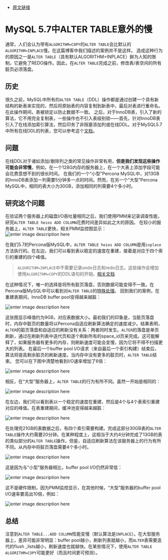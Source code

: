 - [原文链接](https://www.percona.com/community-blog/2020/04/23/unexpected-slow-alter-table-mysql-5-7/)



# MySQL 5.7中ALTER TABLE意外的慢
通常，人们会认为带有`ALGORITHM=COPY`的`ALTER TABLE`会比默认的`ALGORITHM=INPLACE`慢。在这篇博客中我们描述的案例并不是这样。
造成这种行为的原因之一是`ALTER TABLE`（具有默认ALGORITHM=INPLACE）鲜为人知的限制，它避免了REDO操作。因此，在`ALTER TABLE`完成之前，修改表/表空间的所有脏页必须落盘。

## 历史
很久之前，MySQL中所有的`ALTER TABLE`（DDL）操作都是通过创建一个具有新结构的新表来实现的，然后将原始表的内容复制到新表中，最后对表进行重命名。在此操作期间，表被锁定以防止数据不一致。
之后，对于InnoDB表，引入了新的算法，它不用完全复制表，一些操作也不引入表级别锁——首先，针对InnoDB表引入了在线添加索引算法，然后印务了非阻塞添加列或在线DDL。对于MySQL5.7中所有在线DDL的列表，您可以参考这个[文档](https://dev.mysql.com/doc/refman/5.7/en/innodb-online-ddl-operations.html)。

## 问题
在线DDL对于诸如添加/删除列之类的常见操作非常有用，**但是我们发现这些操作可能会非常慢**。例如，在一个128G内存的服务器上，在一个大表上添加字段可能会花费意想不到的很长时间。
在我们的一个“小型”Percona MySQL中，对13GB的InnoDB表添加一列需要5分钟多一点的时间。然而，在另一个“大型”Percona MySQL中，相同的表大小为30GB，添加相同的列需要4个多小时。

## 研究这个问题
在验证两个服务器上的磁盘I/O吞吐量相同之后，我们使用PMM来记录调查性能，研究`ALTER TABLE heios ADD COLUMN`花费时间差异如此之大的原因。
在较小的服务器上，`ALTER TABLE`更快，相关PMM监控图显示：
![enter image description here](https://www.percona.com/community-blog/wp-content/uploads/2020/04/faster-alter-table.jpg)

在我们5.7的Percona版MySQL中，`ALTER TABLE heios ADD COLUMN`是用`inplace`方法执行的。在左边，我们可以看到表以稳定的速度在重建，接着是对应于四个索引的重建的四个峰值。
>`ALGORITHM=INPLACE`中不需要记录undo日志和redo日志。这些操作会增加使用`ALGORITHM=COPY`的DDL语句的开销。[相关文档](https://dev.mysql.com/doc/refman/5.7/en/innodb-online-ddl-operations.html)

在这种情况下，唯一的选择是将所有脏页落盘，否则数据可能变得不一致。在Percona版MySQL中可以看到对`ALTER TABLE`的[特殊处理](https://github.com/percona/percona-server/blob/5.7/storage/innobase/buf/buf0flu.cc#L3907)。
回到我们的案例，在重建表期间，InnoDB buffer pool变得越来越脏：

![enter image description here](https://www.percona.com/community-blog/wp-content/uploads/2020/04/faster-alter-table.jpg)

这张图显示峰值约为9GB，对应表数据大小。最初我们的印象是，当脏页落盘时，内存中脏页的数量将以Percona自适应刷新算法确定的速度减少。结果表明，`ALTER`的脏页落盘和自适应的刷新没有关系：两者同时发生。`ALTER`的落盘是单页刷新，通过在刷新列表中迭代页和逐个刷新所有的space_id页来完成。这可能解释了，如果服务器有更多的内存，则刷新速度可能会变慢，因为它将不得不扫描更大的列表。
在最后一个buffer pool I/O请求（来自最后一个索引构建）结束后，算法将提高剩余脏页的刷新速度。当内存中没有更多的脏页时，`ALTER TABLE`结束。
您可以在下图中清楚地看到I/O速率增加了6倍：

![enter image description here](https://www.percona.com/community-blog/wp-content/uploads/2020/04/six-fold-increase.jpg)

相反，在“大型”服务器上，`ALTER TABLE`的行为有所不同。虽然一开始是相同的：

![enter image description here](https://www.percona.com/community-blog/wp-content/uploads/2020/04/alter-table-different-on-larger-database.jpg)

在左边，我们可以看到表以一个稳定的速度在重建，然后是4个与4个表索引重建对应的峰值。在表重建期间，缓冲池变得越来越脏：

![enter image description here](https://www.percona.com/community-blog/wp-content/uploads/2020/04/table-rebuild-increasingly-dirty.jpg)

在处理完21GB的表数据之后，有四个索引需要构建。完成这部分30GB表的`ALTER TABLE`操作大约需要20分钟。在某种程度上，这相当于大约4分钟完成了13GB的表的类似部分的`ALTER TABLE`操作。但是，自适应刷新算法在该服务器上的行为有所不同。从内存中将脏页落盘需要4个多小时。

![enter image description here](https://www.percona.com/community-blog/wp-content/uploads/2020/04/time-to-clear-pages.jpg)

这是因为与“小型”服务器相比，buffer pool I/O仍然非常低：

![enter image description here](https://www.percona.com/community-blog/wp-content/uploads/2020/04/low-buffer-pool-io.jpg)

这不是硬件限制，因为PMM监控显示，在其他时候，“大型”服务器的buffer pool I/O速率要高出10倍，例如：

![enter image description here](https://www.percona.com/community-blog/wp-content/uploads/2020/04/high-buffer-pool-io.jpg)

## 总结
注意到`ALTER TABLE...ADD COLUMN`性能变慢（默认算法是`INPLACE`）。在大型服务器上，差异可能非常明显：buffer pool越小，刷新列表就越小，而`ALTER`表需要迭代的flush _lists越小，刷新速度也就越快。在某些情况下，使用`ALTER TABLE ALGORITHM=COPY`可能更好（而且时间更可预测）。
